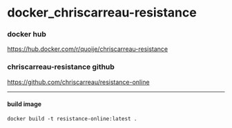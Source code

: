 # docker_chriscarreau-resistance

### docker hub
https://hub.docker.com/r/quoije/chriscarreau-resistance

### chriscarreau-resistance github
https://github.com/chriscarreau/resistance-online

---

#### build image
` docker build -t resistance-online:latest . `
